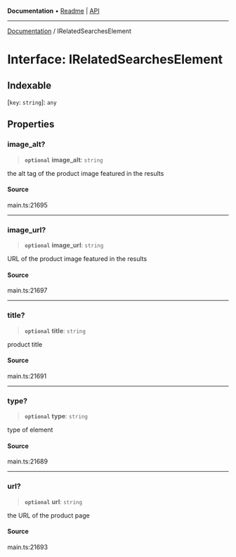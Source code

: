 **Documentation** • [Readme](../README.md) \| [API](../globals.md)

***

[Documentation](../README.md) / IRelatedSearchesElement

# Interface: IRelatedSearchesElement

## Indexable

 \[`key`: `string`\]: `any`

## Properties

### image\_alt?

> **`optional`** **image\_alt**: `string`

the alt tag of the product image featured in the results

#### Source

main.ts:21695

***

### image\_url?

> **`optional`** **image\_url**: `string`

URL of the product image featured in the results

#### Source

main.ts:21697

***

### title?

> **`optional`** **title**: `string`

product title

#### Source

main.ts:21691

***

### type?

> **`optional`** **type**: `string`

type of element

#### Source

main.ts:21689

***

### url?

> **`optional`** **url**: `string`

the URL of the product page

#### Source

main.ts:21693
